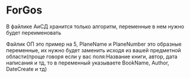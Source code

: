 # ForGos
В файлике АиСД хранится только алгоритм, переменные в нем нужно будет переименовать


Файлик ОП это пример на 5, PlaneName и PlaneNumber это образные переменные, их нужно будет заменить исходя из вашей предметной области(проще говоря если у вас поля:Название книги, автор, дата написания и тд, то в переменный указываете BookName, Author, DateCreate и тд)

